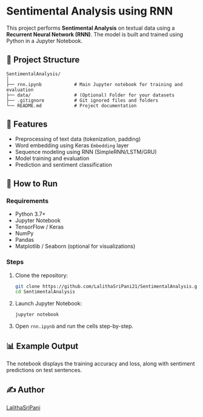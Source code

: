 # Sentimental Analysis using RNN

This project performs **Sentimental Analysis** on textual data using a **Recurrent Neural Network (RNN)**. The model is built and trained using Python in a Jupyter Notebook.

## 📂 Project Structure

```
SentimentalAnalysis/
│
├── rnn.ipynb            # Main Jupyter notebook for training and evaluation
├── data/                # (Optional) Folder for your datasets
├── .gitignore           # Git ignored files and folders
└── README.md            # Project documentation
```

## 🧠 Features

- Preprocessing of text data (tokenization, padding)
- Word embedding using Keras `Embedding` layer
- Sequence modeling using RNN (SimpleRNN/LSTM/GRU)
- Model training and evaluation
- Prediction and sentiment classification

## 🚀 How to Run

### Requirements

- Python 3.7+
- Jupyter Notebook
- TensorFlow / Keras
- NumPy
- Pandas
- Matplotlib / Seaborn (optional for visualizations)

### Steps
1. Clone the repository:
   ```bash
   git clone https://github.com/LalithaSriPani21/SentimentalAnalysis.git
   cd SentimentalAnalysis
   ```

2. Launch Jupyter Notebook:

   ```bash
   jupyter notebook
   ```
3. Open `rnn.ipynb` and run the cells step-by-step.
## 📊 Example Output
The notebook displays the training accuracy and loss, along with sentiment predictions on test sentences.

## ✍️ Author
[LalithaSriPani](https://github.com/LalithaSriPani21)
